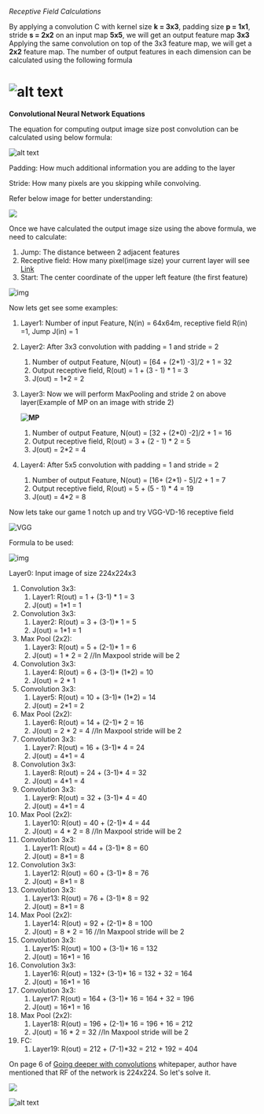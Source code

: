 *Receptive Field Calculations*

By applying a convolution C with kernel size **k = 3x3**, padding size **p = 1x1**, stride **s = 2x2** on an input map **5x5**, we will get an output feature map **3x3**  Applying the same convolution on top of the 3x3 feature map, we will get a **2x2** feature map. The number of output features in each dimension can be calculated using the following formula

![alt text](https://cdn-images-1.medium.com/max/2000/1*D47ER7IArwPv69k3O_1nqQ.png)
=======
**Convolutional Neural Network Equations**

The equation for computing output image size post convolution can be calculated using below formula:

![alt text](https://cdn-images-1.medium.com/max/1600/1*D47ER7IArwPv69k3O_1nqQ.png)

Padding: How much additional information you are adding to the layer

Stride: How many pixels are you skipping while convolving.

Refer below image for better understanding:

![](Images/StrideAndPadding.jpg)

Once we have calculated the output image size using the above formula, we need to calculate:

1. Jump: The distance between 2 adjacent features
2. Receptive field: How many pixel(image size) your current layer will see [Link](<https://www.quora.com/What-is-max-pooling-in-convolutional-neural-networks>)
3. Start: The center coordinate of the upper left feature (the first feature)

![img](https://cdn-images-1.medium.com/max/1600/1*gtEtvAQqaAubgvfQycgnyQ.png)

Now lets get see some examples:

1. Layer1: Number of input Feature, N(in) = 64x64m, receptive field R(in) =1, Jump J(in) = 1

2. Layer2: After 3x3 convolution with padding = 1 and stride = 2
   1. Number of output Feature, N(out) = [64 + (2*1) -3]/2 + 1 = 32
   2. Output receptive field, R(out) = 1 + (3 - 1) * 1 = 3
   3. J(out) = 1*2 = 2 

3. Layer3: Now we will perform MaxPooling and stride 2 on above layer(Example of MP on an image with stride 2)

   **![MP](https://qph.fs.quoracdn.net/main-qimg-8afedfb2f82f279781bfefa269bc6a90.webp)**

   1. Number of output Feature, N(out) = [32 + (2*0) -2]/2 + 1 = 16
   2. Output receptive field, R(out) = 3 + (2 - 1) * 2 = 5
   3. J(out) = 2*2 = 4 

4. Layer4: After 5x5 convolution with padding = 1 and stride = 2
   1. Number of output Feature, N(out) = [16+ (2*1) - 5]/2 + 1 = 7
   2. Output receptive field, R(out) = 5 + (5 - 1) * 4 = 19 
   3. J(out) = 4*2 = 8 

Now lets take our game 1 notch up and try VGG-VD-16 receptive field

![VGG](Images/vgg-vd-16-receptive-field.png) 

Formula to be used:

![img](https://cdn-images-1.medium.com/max/1600/1*gtEtvAQqaAubgvfQycgnyQ.png)

Layer0: Input image of size 224x224x3

1. Convolution 3x3:  
   1. Layer1: R(out) =  1 + (3-1) * 1 = 3
   2. J(out) = 1*1 = 1
2. Convolution 3x3: 
   1. Layer2: R(out) = 3 + (3-1)* 1 = 5
   2. J(out) = 1*1 = 1
3. Max Pool (2x2):
   1. Layer3: R(out) = 5 + (2-1)* 1 = 6
   2. J(out) = 1 * 2 = 2 //In Maxpool stride will be 2
4. Convolution 3x3: 
   1. Layer4: R(out) = 6 + (3-1)* (1*2) = 10
   2. J(out) = 2 * 1
5. Convolution 3x3: 
   1. Layer5: R(out) = 10 + (3-1)* (1*2) = 14
   2. J(out) = 2*1 = 2
6. Max Pool (2x2):
   1. Layer6: R(out) = 14 + (2-1)* 2 = 16
   2. J(out) = 2 * 2 = 4 //In Maxpool stride will be 2
7. Convolution 3x3: 
   1. Layer7: R(out) = 16 + (3-1)* 4 = 24
   2. J(out) = 4*1 = 4
8. Convolution 3x3: 
   1. Layer8: R(out) = 24 + (3-1)* 4 = 32
   2. J(out) = 4*1 = 4
9. Convolution 3x3: 
   1. Layer9: R(out) = 32 + (3-1)* 4 = 40
   2. J(out) = 4*1 = 4
10. Max Pool (2x2):
    1. Layer10: R(out) = 40 + (2-1)* 4 = 44
    2. J(out) = 4 * 2 = 8 //In Maxpool stride will be 2
11. Convolution 3x3: 
    1. Layer11: R(out) = 44 + (3-1)* 8 = 60
    2. J(out) = 8*1 = 8
12. Convolution 3x3: 
    1. Layer12: R(out) = 60 + (3-1)* 8 = 76
    2. J(out) = 8*1 = 8
13. Convolution 3x3: 
    1. Layer13: R(out) = 76 + (3-1)* 8 = 92
    2. J(out) = 8*1 = 8
14. Max Pool (2x2):
    1. Layer14: R(out) = 92 + (2-1)* 8 = 100
    2. J(out) = 8 * 2 = 16 //In Maxpool stride will be 2
15. Convolution 3x3: 
    1. Layer15: R(out) = 100 + (3-1)* 16 = 132
    2. J(out) = 16*1 = 16
16. Convolution 3x3: 
    1. Layer16: R(out) = 132+ (3-1)* 16 = 132 + 32 = 164
    2. J(out) = 16*1 = 16
17. Convolution 3x3: 
    1. Layer17: R(out) = 164 + (3-1)* 16 = 164 + 32 = 196
    2. J(out) = 16*1 = 16
18. Max Pool (2x2):
    1. Layer18: R(out) = 196 + (2-1)* 16 = 196 + 16 = 212
    2. J(out) = 16 * 2 = 32 //In Maxpool stride will be 2
19. FC:
    1. Layer19: R(out) = 212 + (7-1)*32  = 212 + 192 = 404



On page 6 of [Going deeper with convolutions](<https://arxiv.org/pdf/1409.4842.pdf>) whitepaper, author have mentioned that RF of the network is 224x224. So let's solve it. 

![](https://raw.githubusercontent.com/sumitc91/data/master/askgif/hd_61a3c07b-6ac3-478c-b068-10e54cde95ac_sunny-deol_wm_icon.gif)

![alt text](Images\ReceptiveFieldCalculationM.jpg)

